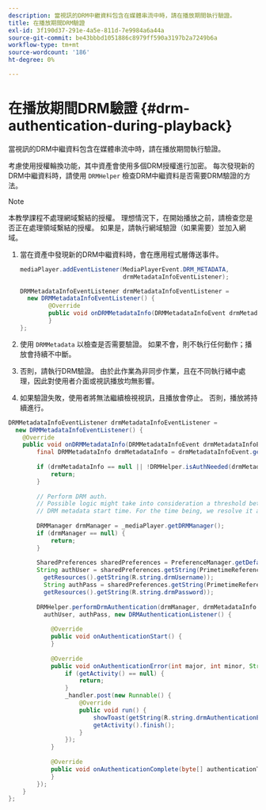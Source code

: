 ```yaml
---
description: 當視訊的DRM中繼資料包含在媒體串流中時，請在播放期間執行驗證。
title: 在播放期間DRM驗證
exl-id: 3f190d37-291e-4a5e-811d-7e9984a6a44a
source-git-commit: be43bbbd1051886c8979ff590a3197b2a7249b6a
workflow-type: tm+mt
source-wordcount: '186'
ht-degree: 0%

---
```


# 在播放期間DRM驗證 {#drm-authentication-during-playback}

當視訊的DRM中繼資料包含在媒體串流中時，請在播放期間執行驗證。

考慮使用授權輪換功能，其中資產會使用多個DRM授權進行加密。 每次發現新的DRM中繼資料時，請使用 `DRMHelper` 檢查DRM中繼資料是否需要DRM驗證的方法。

>[!NOTE]
>
>本教學課程不處理網域繫結的授權。 理想情況下，在開始播放之前，請檢查您是否正在處理領域繫結的授權。 如果是，請執行網域驗證（如果需要）並加入網域。

1. 當在資產中發現新的DRM中繼資料時，會在應用程式層傳送事件。

   ```java
   mediaPlayer.addEventListener(MediaPlayerEvent.DRM_METADATA,  
                                drmMetadataInfoEventListener); 
   
   DRMMetadataInfoEventListener drmMetadataInfoEventListener =  
     new DRMMetadataInfoEventListener() { 
           @Override 
           public void onDRMMetadataInfo(DRMMetadataInfoEvent drmMetadataInfoEvent) { 
           } 
   };
   ```

1. 使用 `DRMMetadata` 以檢查是否需要驗證。 如果不會，則不執行任何動作；播放會持續不中斷。
1. 否則，請執行DRM驗證。 由於此作業為非同步作業，且在不同執行緒中處理，因此對使用者介面或視訊播放均無影響。
1. 如果驗證失敗，使用者將無法繼續檢視視訊，且播放會停止。 否則，播放將持續進行。

```java
DRMMetadataInfoEventListener drmMetadataInfoEventListener =  
  new DRMMetadataInfoEventListener() { 
    @Override 
    public void onDRMMetadataInfo(DRMMetadataInfoEvent drmMetadataInfoEvent) { 
        final DRMMetadataInfo drmMetadataInfo = drmMetadataInfoEvent.getDRMMetadataInfo(); 
 
        if (drmMetadataInfo == null || !DRMHelper.isAuthNeeded(drmMetadataInfo.getDRMMetadata())) { 
            return; 
        } 
 
        // Perform DRM auth. 
        // Possible logic might take into consideration a threshold between the current player time and the 
        // DRM metadata start time. For the time being, we resolve it as soon as we receive the DRM metadata. 
 
        DRMManager drmManager = _mediaPlayer.getDRMManager(); 
        if (drmManager == null) { 
            return; 
        } 
 
        SharedPreferences sharedPreferences = PreferenceManager.getDefaultSharedPreferences(getActivity()); 
        String authUser = sharedPreferences.getString(PrimetimeReference.SETTINGS_DRM_USERNAME,  
          getResources().getString(R.string.drmUsername)); 
          String authPass = sharedPreferences.getString(PrimetimeReference.SETTINGS_DRM_PASSWORD,  
          getResources().getString(R.string.drmPassword)); 
 
        DRMHelper.performDrmAuthentication(drmManager, drmMetadataInfo.getDRMMetadata(),  
          authUser, authPass, new DRMAuthenticationListener() { 
 
            @Override 
            public void onAuthenticationStart() { 
            } 
 
            @Override 
            public void onAuthenticationError(int major, int minor, String erroString, String serverErrorURL) { 
                if (getActivity() == null) { 
                    return; 
                } 
                _handler.post(new Runnable() { 
                    @Override 
                    public void run() { 
                        showToast(getString(R.string.drmAuthenticationError)); 
                        getActivity().finish(); 
                    } 
                }); 
            } 
 
            @Override 
            public void onAuthenticationComplete(byte[] authenticationToken) { 
            } 
        }); 
    } 
};
```
